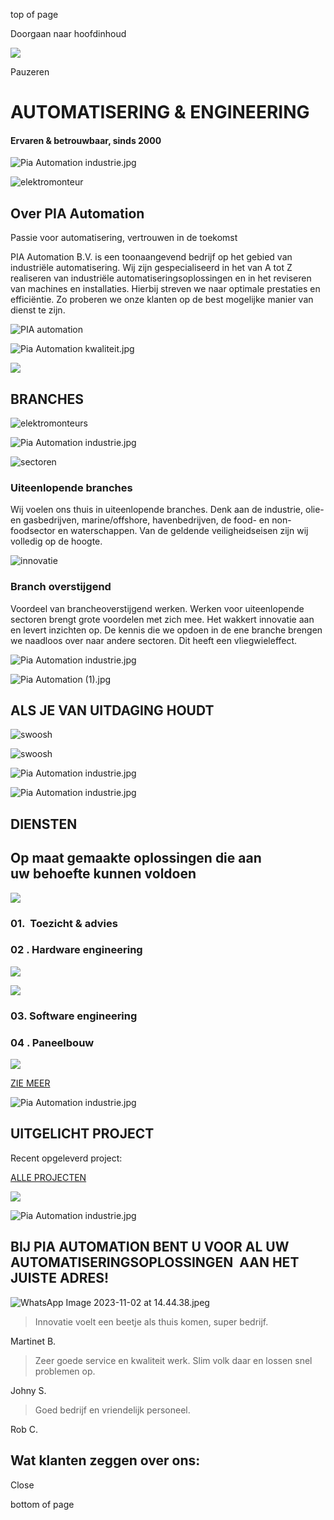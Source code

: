 top of page

Doorgaan naar hoofdinhoud

![](https://static.wixstatic.com/media/4b51f5_efe0534f29e94fb59fd6f7a30b71eb84f000.jpg/v1/fill/w_1264,h_614,fp_0.49_0.58,q_85,usm_0.33_1.00_0.00,enc_avif,quality_auto/4b51f5_efe0534f29e94fb59fd6f7a30b71eb84f000.jpg)

Pauzeren

# AUTOMATISERING & ENGINEERING

#### Ervaren & betrouwbaar, sinds 2000

![Pia Automation industrie.jpg](https://static.wixstatic.com/media/4b51f5_5c127faa2ded431f8121aa7811f227d3~mv2.jpg/v1/fill/w_19,h_996,al_c,q_80,enc_avif,quality_auto/4b51f5_5c127faa2ded431f8121aa7811f227d3~mv2.jpg)

![elektromonteur](https://static.wixstatic.com/media/4b51f5_34a1c348c5654455a513d0408c4bc1f9~mv2.jpg/v1/fill/w_888,h_508,al_c,q_85,usm_0.66_1.00_0.01,enc_avif,quality_auto/pia%20automation%20foyer.jpg)

## Over PIA Automation

Passie voor automatisering, vertrouwen in de toekomst

PIA Automation B.V. is een toonaangevend bedrijf op het gebied van industriële automatisering. Wij zijn gespecialiseerd in het van A tot Z realiseren van industriële automatiseringsoplossingen en in het reviseren van machines en installaties. Hierbij streven we naar optimale prestaties en efficiëntie. Zo proberen we onze klanten op de best mogelijke manier van dienst te zijn.

![PIA automation](https://static.wixstatic.com/media/4b51f5_559933f1f9eb49b699f7bc00a30e85fe~mv2.png/v1/fill/w_354,h_202,al_c,q_85,usm_0.66_1.00_0.01,enc_avif,quality_auto/PIA%20automation.png)

![Pia Automation kwaliteit.jpg](https://static.wixstatic.com/media/4b51f5_3a3bb7b19cd6412d9e604f129922bee0~mv2.jpg/v1/fill/w_1877,h_1468,al_c,q_90,enc_avif,quality_auto/4b51f5_3a3bb7b19cd6412d9e604f129922bee0~mv2.jpg)

![](https://static.wixstatic.com/media/4b51f5_0336c4434db3444ebbb3e8a4ba649a28f000.jpg/v1/fill/w_377,h_208,al_c,q_80,usm_0.33_1.00_0.00,enc_avif,quality_auto/4b51f5_0336c4434db3444ebbb3e8a4ba649a28f000.jpg)

## BRANCHES

![elektromonteurs](https://static.wixstatic.com/media/4b51f5_99abef161d3243358ab74566fd19890b~mv2.jpeg/v1/fill/w_883,h_1425,fp_0.12_0.47,q_85,usm_0.66_1.00_0.01,enc_avif,quality_auto/WhatsApp%20Image%202023-11-02%20at%2014_44_41%20(1).jpeg)

![Pia Automation industrie.jpg](https://static.wixstatic.com/media/4b51f5_5c127faa2ded431f8121aa7811f227d3~mv2.jpg/v1/fill/w_136,h_90,al_c,q_80,usm_0.66_1.00_0.01,blur_3,enc_avif,quality_auto/4b51f5_5c127faa2ded431f8121aa7811f227d3~mv2.jpg)

![sectoren](https://static.wixstatic.com/media/4b51f5_a5870408cca94866987812e329ea3309~mv2.png/v1/fill/w_166,h_149,al_c,q_85,usm_0.66_1.00_0.01,enc_avif,quality_auto/ICONS-PIA-WEB-BRANCHES.png)

### Uiteenlopende branches

Wij voelen ons thuis in uiteenlopende branches. Denk aan de industrie, olie- en gasbedrijven, marine/offshore, havenbedrijven, de food- en non-foodsector en waterschappen. Van de geldende veiligheidseisen zijn wij volledig op de hoogte.

![innovatie](https://static.wixstatic.com/media/4b51f5_6a8a051ffa53426e8971a255042900d3~mv2.png/v1/fill/w_174,h_140,fp_0.50_0.50,q_85,usm_0.66_1.00_0.01,enc_avif,quality_auto/ICONS-PIA-WEB-OVERSTIJGEND.png)

### Branch overstijgend

Voordeel van brancheoverstijgend werken. Werken voor uiteenlopende sectoren brengt grote voordelen met zich mee. Het wakkert innovatie aan en levert inzichten op. De kennis die we opdoen in de ene branche brengen we naadloos over naar andere sectoren. Dit heeft een vliegwieleffect.

![Pia Automation industrie.jpg](https://static.wixstatic.com/media/4b51f5_5c127faa2ded431f8121aa7811f227d3~mv2.jpg/v1/fill/w_19,h_996,al_c,q_80,enc_avif,quality_auto/4b51f5_5c127faa2ded431f8121aa7811f227d3~mv2.jpg)

![Pia Automation (1).jpg](https://static.wixstatic.com/media/4b51f5_03d4862d4c3e458f9b13caac42e02224~mv2.jpg/v1/fill/w_24,h_1238,al_c,q_80,enc_avif,quality_auto/4b51f5_03d4862d4c3e458f9b13caac42e02224~mv2.jpg)

## ALS   JE VAN   UITDAGING   HOUDT

![swoosh](https://static.wixstatic.com/media/4b51f5_7c6b32de305947a88d0669163ada4ab4~mv2.png/v1/fill/w_487,h_169,al_c,q_85,usm_0.66_1.00_0.01,enc_avif,quality_auto/swoosh-blauw.png)

![swoosh](https://static.wixstatic.com/media/4b51f5_57d779aacb694919b5e2d446490a2b08~mv2.png/v1/fill/w_462,h_162,al_c,q_85,usm_0.66_1.00_0.01,enc_avif,quality_auto/swoosh-grey.png)

![Pia Automation industrie.jpg](https://static.wixstatic.com/media/4b51f5_5c127faa2ded431f8121aa7811f227d3~mv2.jpg/v1/fill/w_19,h_996,al_c,q_80,enc_avif,quality_auto/4b51f5_5c127faa2ded431f8121aa7811f227d3~mv2.jpg)

![Pia Automation industrie.jpg](https://static.wixstatic.com/media/4b51f5_5c127faa2ded431f8121aa7811f227d3~mv2.jpg/v1/fill/w_1500,h_902,al_c,q_85,enc_avif,quality_auto/4b51f5_5c127faa2ded431f8121aa7811f227d3~mv2.jpg)

## DIENSTEN

## Op maat gemaakte oplossingen die aan uw behoefte kunnen voldoen

![](https://static.wixstatic.com/media/4b51f5_cef1069f2d53472f904a5210dff2295cf000.jpg/v1/fill/w_412,h_444,al_c,q_80,usm_0.33_1.00_0.00,enc_avif,quality_auto/4b51f5_cef1069f2d53472f904a5210dff2295cf000.jpg)

### 01.  Toezicht & advies

### 02 . Hardware engineering

![](https://static.wixstatic.com/media/4b51f5_39ad7581b63f4856b5d52baee40e1a12f000.jpg/v1/fill/w_412,h_444,al_t,q_80,usm_0.33_1.00_0.00,enc_avif,quality_auto/4b51f5_39ad7581b63f4856b5d52baee40e1a12f000.jpg)

![](https://static.wixstatic.com/media/4b51f5_48e6af6fc0b946a8af281a4fe2dad70cf000.jpg/v1/fill/w_412,h_444,al_c,q_80,usm_0.33_1.00_0.00,enc_avif,quality_auto/4b51f5_48e6af6fc0b946a8af281a4fe2dad70cf000.jpg)

### 03\. Software engineering

### 04 . Paneelbouw

![](https://static.wixstatic.com/media/4b51f5_563d2c81b2ef4c8da9f94f93bc3091c3f000.jpg/v1/fill/w_412,h_444,al_c,q_80,usm_0.33_1.00_0.00,enc_avif,quality_auto/4b51f5_563d2c81b2ef4c8da9f94f93bc3091c3f000.jpg)

[ZIE MEER](https://www.pia-automation.com/services)

![Pia Automation industrie.jpg](https://static.wixstatic.com/media/4b51f5_5c127faa2ded431f8121aa7811f227d3~mv2.jpg/v1/fill/w_19,h_996,al_c,q_80,enc_avif,quality_auto/4b51f5_5c127faa2ded431f8121aa7811f227d3~mv2.jpg)

## UITGELICHT PROJECT

Recent opgeleverd project:

[ALLE PROJECTEN](https://www.pia-automation.com/projects)

![](https://static.wixstatic.com/media/4b51f5_a523761501e747e0bc0c65ca6c0b91a9f000.jpg/v1/fill/w_1805,h_995,al_c,q_85,usm_0.33_1.00_0.00,enc_avif,quality_auto/4b51f5_a523761501e747e0bc0c65ca6c0b91a9f000.jpg)

![Pia Automation industrie.jpg](https://static.wixstatic.com/media/4b51f5_5c127faa2ded431f8121aa7811f227d3~mv2.jpg/v1/fill/w_19,h_996,al_c,q_80,enc_avif,quality_auto/4b51f5_5c127faa2ded431f8121aa7811f227d3~mv2.jpg)

## BIJ PIA AUTOMATION BENT U VOOR AL UW AUTOMATISERINGSOPLOSSINGEN   AAN HET JUISTE ADRES!

![WhatsApp Image 2023-11-02 at 14.44.38.jpeg](https://static.wixstatic.com/media/4b51f5_6ec7c170dd904707bc0c88036d25f565~mv2.jpeg/v1/fill/w_1920,h_974,fp_0.66_0.37,q_85,usm_0.66_1.00_0.01,enc_avif,quality_auto/4b51f5_6ec7c170dd904707bc0c88036d25f565~mv2.jpeg)

> Innovatie voelt een beetje als thuis komen, super bedrijf.

Martinet B.

> Zeer goede service en kwaliteit werk. Slim volk daar en lossen snel problemen op.

Johny S.

> Goed bedrijf en vriendelijk personeel.

Rob C.

## Wat klanten zeggen over ons:

Close

bottom of page
